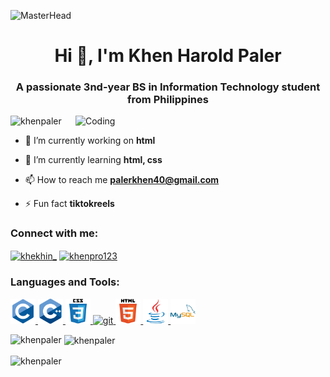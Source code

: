 ![MasterHead](https://camo.githubusercontent.com/94404b4c51df8434a5e4f4056b9b06f9743ad5657011ec6b7f6844cd73c6b56f/68747470733a2f2f7777772e6469676974616c736f6c7574696f6e73657276696365732e636f6d2f696d672f73657276696365732f77656273697465312e676966)
<h1 align="center">Hi 👋, I'm Khen Harold Paler</h1>
<h3 align="center">A passionate 3nd-year BS in Information Technology student from Philippines</h3>
<img align="right" alt="Coding" width="400" src="https://media.tenor.com/zNZjeqK_FxwAAAAC/code-works-code-not-working.gif">

<p align="left"> <img src="https://komarev.com/ghpvc/?username=khenpaler&label=Profile%20views&color=0e75b6&style=flat" alt="khenpaler" /> </p>

- 🔭 I’m currently working on **html**

- 🌱 I’m currently learning **html, css**

- 📫 How to reach me **palerkhen40@gmail.com**

- ⚡ Fun fact **tiktokreels**

<h3 align="left">Connect with me:</h3>
<p align="left">
<a href="https://twitter.com/kekhin_" target="blank"><img align="center" src="https://raw.githubusercontent.com/rahuldkjain/github-profile-readme-generator/master/src/images/icons/Social/twitter.svg" alt="khekhin_" height="30" width="40" /></a>
<a href="https://fb.com/khenpro123" target="blank"><img align="center" src="https://raw.githubusercontent.com/rahuldkjain/github-profile-readme-generator/master/src/images/icons/Social/facebook.svg" alt="khenpro123" height="30" width="40" /></a>
</p>

<h3 align="left">Languages and Tools:</h3>
<p align="left"> <a href="https://www.cprogramming.com/" target="_blank" rel="noreferrer"> <img src="https://raw.githubusercontent.com/devicons/devicon/master/icons/c/c-original.svg" alt="c" width="40" height="40"/> </a> <a href="https://www.w3schools.com/cpp/" target="_blank" rel="noreferrer"> <img src="https://raw.githubusercontent.com/devicons/devicon/master/icons/cplusplus/cplusplus-original.svg" alt="cplusplus" width="40" height="40"/> </a> <a href="https://www.w3schools.com/css/" target="_blank" rel="noreferrer"> <img src="https://raw.githubusercontent.com/devicons/devicon/master/icons/css3/css3-original-wordmark.svg" alt="css3" width="40" height="40"/> </a> <a href="https://git-scm.com/" target="_blank" rel="noreferrer"> <img src="https://www.vectorlogo.zone/logos/git-scm/git-scm-icon.svg" alt="git" width="40" height="40"/> </a> <a href="https://www.w3.org/html/" target="_blank" rel="noreferrer"> <img src="https://raw.githubusercontent.com/devicons/devicon/master/icons/html5/html5-original-wordmark.svg" alt="html5" width="40" height="40"/> </a> <a href="https://www.java.com" target="_blank" rel="noreferrer"> <img src="https://raw.githubusercontent.com/devicons/devicon/master/icons/java/java-original.svg" alt="java" width="40" height="40"/> </a> <a href="https://www.mysql.com/" target="_blank" rel="noreferrer"> <img src="https://raw.githubusercontent.com/devicons/devicon/master/icons/mysql/mysql-original-wordmark.svg" alt="mysql" width="40" height="40"/> </a> </p>

<p><img align="left" src="https://github-readme-stats.vercel.app/api/top-langs?username=khenpaler&show_icons=true&locale=en&layout=compact" alt="khenpaler" /></p>

<p>&nbsp;<img align="center" src="https://github-readme-stats.vercel.app/api?username=khenpaler&show_icons=true&locale=en" alt="khenpaler" /></p>

<p><img align="center" src="https://github-readme-streak-stats.herokuapp.com/?user=khenpaler&" alt="khenpaler" /></p>
